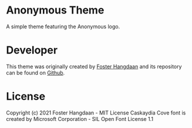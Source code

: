 # Anonymous Theme
A simple theme featuring the Anonymous logo.

# Developer
This theme was originally created by [Foster Hangdaan](https://github.com/FosterHangdaan) and its repository can be found on [Github](https://github.com/FosterHangdaan/grub-themes).

# License
Copyright (c) 2021 Foster Hangdaan - MIT License
Caskaydia Cove font is created by Microsoft Corporation - SIL Open Font License 1.1

